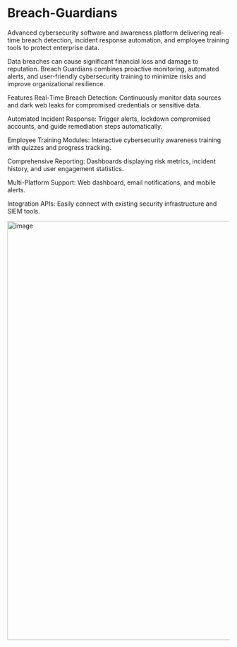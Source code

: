 # Breach-Guardians
Advanced cybersecurity software and awareness platform delivering real-time breach detection, incident response automation, and employee training tools to protect enterprise data.

Data breaches can cause significant financial loss and damage to reputation. Breach Guardians combines proactive monitoring, automated alerts, and user-friendly cybersecurity training to minimize risks and improve organizational resilience.

Features
Real-Time Breach Detection: Continuously monitor data sources and dark web leaks for compromised credentials or sensitive data.

Automated Incident Response: Trigger alerts, lockdown compromised accounts, and guide remediation steps automatically.

Employee Training Modules: Interactive cybersecurity awareness training with quizzes and progress tracking.

Comprehensive Reporting: Dashboards displaying risk metrics, incident history, and user engagement statistics.

Multi-Platform Support: Web dashboard, email notifications, and mobile alerts.

Integration APIs: Easily connect with existing security infrastructure and SIEM tools.

<img width="1897" height="948" alt="image" src="https://github.com/user-attachments/assets/10eda660-14a7-4a86-aa7a-408de8ddde8c" />
